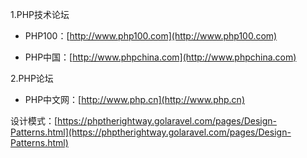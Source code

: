 1.PHP技术论坛

* PHP100：[http://www.php100.com](http://www.php100.com)

* PHP中国：[http://www.phpchina.com](http://www.phpchina.com)

2.PHP论坛

* PHP中文网：[http://www.php.cn](http://www.php.cn)

设计模式：[https://phptherightway.golaravel.com/pages/Design-Patterns.html](https://phptherightway.golaravel.com/pages/Design-Patterns.html)





